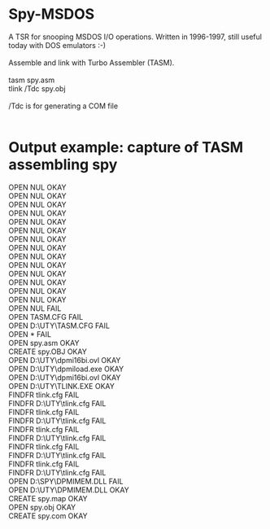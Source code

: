 # Spy-MSDOS
A TSR for snooping MSDOS I/O operations. Written in 1996-1997, still useful today with DOS emulators :-)<br />
<br />
Assemble and link with Turbo Assembler (TASM).<br />
<br />
tasm spy.asm<br />
tlink /Tdc spy.obj<br />
<br />
/Tdc is for generating a COM file<br />
<br />
# Output example: capture of TASM assembling spy
OPEN   NUL OKAY<br />
OPEN   NUL OKAY<br />
OPEN   NUL OKAY<br />
OPEN   NUL OKAY<br />
OPEN   NUL OKAY<br />
OPEN   NUL OKAY<br />
OPEN   NUL OKAY<br />
OPEN   NUL OKAY<br />
OPEN   NUL OKAY<br />
OPEN   NUL OKAY<br />
OPEN   NUL OKAY<br />
OPEN   NUL OKAY<br />
OPEN   NUL OKAY<br />
OPEN   NUL OKAY<br />
OPEN   NUL FAIL<br />
OPEN   TASM.CFG FAIL<br />
OPEN   D:\UTY\TASM.CFG FAIL<br />
OPEN   * FAIL<br />
OPEN   spy.asm OKAY<br />
CREATE spy.OBJ OKAY<br />
OPEN   D:\UTY\dpmi16bi.ovl OKAY<br />
OPEN   D:\UTY\dpmiload.exe OKAY<br />
OPEN   D:\UTY\dpmi16bi.ovl OKAY<br />
OPEN   D:\UTY\TLINK.EXE OKAY<br />
FINDFR tlink.cfg FAIL<br />
FINDFR D:\UTY\tlink.cfg FAIL<br />
FINDFR tlink.cfg FAIL<br />
FINDFR D:\UTY\tlink.cfg FAIL<br />
FINDFR tlink.cfg FAIL<br />
FINDFR D:\UTY\tlink.cfg FAIL<br />
FINDFR tlink.cfg FAIL<br />
FINDFR D:\UTY\tlink.cfg FAIL<br />
FINDFR tlink.cfg FAIL<br />
FINDFR D:\UTY\tlink.cfg FAIL<br />
OPEN   D:\SPY\DPMIMEM.DLL FAIL<br />
OPEN   D:\UTY\DPMIMEM.DLL OKAY<br />
CREATE spy.map OKAY<br />
OPEN   spy.obj OKAY<br />
CREATE spy.com OKAY<br />
